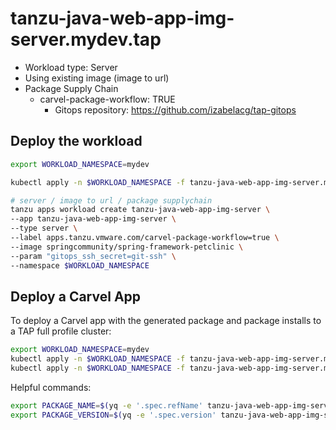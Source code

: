 # tanzu-java-web-app-img-server.mydev.tap

* Workload type: Server
* Using existing image (image to url)
* Package Supply Chain
  * carvel-package-workflow: TRUE
    * Gitops repository: https://github.com/izabelacg/tap-gitops

## Deploy the workload

```sh
export WORKLOAD_NAMESPACE=mydev

kubectl apply -n $WORKLOAD_NAMESPACE -f tanzu-java-web-app-img-server.mydev.tap/gitops-secret.yaml

# server / image to url / package supplychain
tanzu apps workload create tanzu-java-web-app-img-server \
--app tanzu-java-web-app-img-server \
--type server \
--label apps.tanzu.vmware.com/carvel-package-workflow=true \
--image springcommunity/spring-framework-petclinic \
--param "gitops_ssh_secret=git-ssh" \
--namespace $WORKLOAD_NAMESPACE
```

## Deploy a Carvel App

To deploy a Carvel app with the generated package and package installs to a TAP full profile cluster:

```sh
export WORKLOAD_NAMESPACE=mydev
kubectl apply -n $WORKLOAD_NAMESPACE -f tanzu-java-web-app-img-server.mydev.tap/rbac.yaml
kubectl apply -n $WORKLOAD_NAMESPACE -f tanzu-java-web-app-img-server.mydev.tap/app.yaml

```

Helpful commands: 

```sh
export PACKAGE_NAME=$(yq -e '.spec.refName' tanzu-java-web-app-img-server.mydev.tap/packages/20230626183112.0.0.yml)
export PACKAGE_VERSION=$(yq -e '.spec.version' tanzu-java-web-app-img-server.mydev.tap/packages/20230626183112.0.0.yml)

```